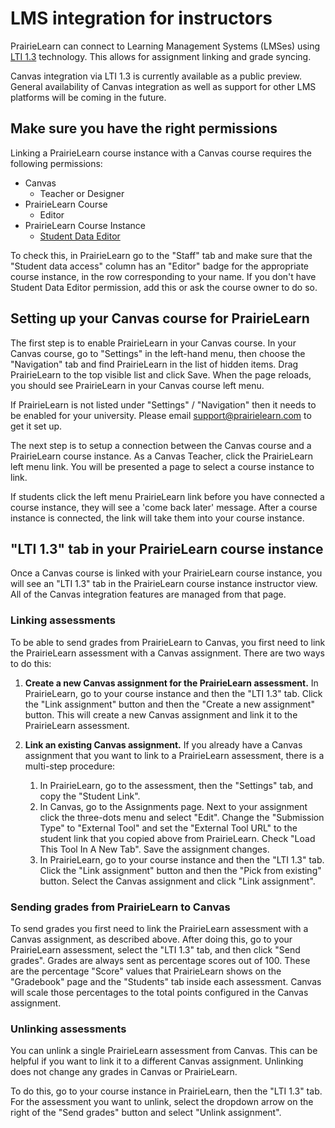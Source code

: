 # LMS integration for instructors

PrairieLearn can connect to Learning Management Systems (LMSes) using [LTI 1.3](https://www.1edtech.org/standards/lti) technology. This allows for assignment linking and grade syncing.

Canvas integration via LTI 1.3 is currently available as a public preview. General availability of Canvas integration as well as support for other LMS platforms will be coming in the future.

## Make sure you have the right permissions

Linking a PrairieLearn course instance with a Canvas course requires the following permissions:

- Canvas
  - Teacher or Designer
- PrairieLearn Course
  - Editor
- PrairieLearn Course Instance
  - [Student Data Editor](course/index.md#course-staff)

To check this, in PrairieLearn go to the "Staff" tab and make sure that the "Student data access" column has an "Editor" badge for the appropriate course instance, in the row corresponding to your name. If you don't have Student Data Editor permission, add this or ask the course owner to do so.

## Setting up your Canvas course for PrairieLearn

The first step is to enable PrairieLearn in your Canvas course. In your Canvas course,
go to "Settings" in the left-hand menu, then choose the "Navigation" tab and find
PrairieLearn in the list of hidden items. Drag PrairieLearn to the top visible list and
click Save. When the page reloads, you should see PrairieLearn in your Canvas course left menu.

If PrairieLearn is not listed under "Settings" / "Navigation" then it needs to be enabled for your university. Please email support@prairielearn.com to get it set up.

The next step is to setup a connection between the Canvas course and a PrairieLearn course
instance. As a Canvas Teacher, click the PrairieLearn left menu link. You will be presented
a page to select a course instance to link.

If students click the left menu PrairieLearn link before you have connected a course instance,
they will see a 'come back later' message. After a course instance is connected, the link will
take them into your course instance.

## "LTI 1.3" tab in your PrairieLearn course instance

Once a Canvas course is linked with your PrairieLearn course instance, you will see an
"LTI 1.3" tab in the PrairieLearn course instance instructor view. All of the Canvas
integration features are managed from that page.

### Linking assessments

To be able to send grades from PrairieLearn to Canvas, you first need to link the PrairieLearn
assessment with a Canvas assignment. There are two ways to do this:

1. **Create a new Canvas assignment for the PrairieLearn assessment.** In PrairieLearn, go to your course instance and then the "LTI 1.3" tab. Click the "Link assignment" button and then the "Create a new assignment" button. This will create a new Canvas assignment and link it to the PrairieLearn assessment.
2. **Link an existing Canvas assignment.** If you already have a Canvas assignment that you want to link to a PrairieLearn assessment, there is a multi-step procedure:

   1. In PrairieLearn, go to the assessment, then the "Settings" tab, and copy the "Student Link".
   2. In Canvas, go to the Assignments page. Next to your assignment click the three-dots menu and select "Edit". Change the "Submission Type" to "External Tool" and set the "External Tool URL" to the student link that you copied above from PrairieLearn. Check "Load This Tool In A New Tab". Save the assignment changes.
   3. In PrairieLearn, go to your course instance and then the "LTI 1.3" tab. Click the "Link assignment" button and then the "Pick from existing" button. Select the Canvas assignment and click "Link assignment".

### Sending grades from PrairieLearn to Canvas

To send grades you first need to link the PrairieLearn assessment with a Canvas assignment, as described above. After doing this, go to your PrairieLearn assessment, select the "LTI 1.3" tab, and then click "Send grades". Grades are always sent as percentage scores out of 100. These are the percentage "Score" values that PrairieLearn shows on the "Gradebook" page and the "Students" tab inside each assessment. Canvas will scale those percentages to the total points configured in the Canvas assignment.

### Unlinking assessments

You can unlink a single PrairieLearn assessment from Canvas. This can be helpful if you want to link it to a different Canvas assignment. Unlinking does not change any grades in Canvas or PrairieLearn.

To do this, go to your course instance in PrairieLearn, then the "LTI 1.3" tab. For the assessment you want to unlink, select the dropdown arrow on the right of the "Send grades" button and select "Unlink assignment".
